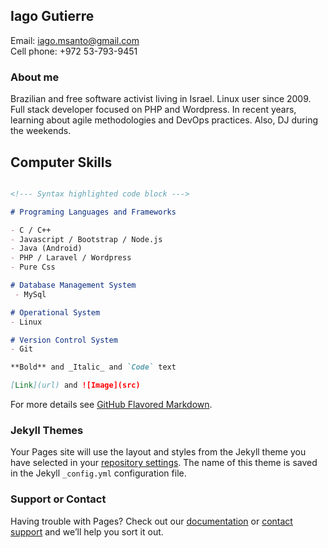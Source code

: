 ## Iago Gutierre

Email: iago.msanto@gmail.com     
Cell phone: +972 53-793-9451  

### About me
Brazilian and free software activist living in Israel. Linux user since 2009. Full stack developer focused on PHP and Wordpress. In recent years, learning about agile methodologies and DevOps practices. Also, DJ during the weekends.

<!---
You can use the [editor on GitHub](https://github.com/iagogutierre/iago.github.io/edit/gh-pages/index.md) to maintain and preview the content for your website in Markdown files.Whenever you commit to this repository, GitHub Pages will run [Jekyll](https://jekyllrb.com/) to rebuild the pages in your site, from the content in your Markdown files.

Markdown is a lightweight and easy-to-use syntax for styling your writing. It includes conventions for
--->


## Computer Skills


```markdown

<!--- Syntax highlighted code block --->

# Programing Languages and Frameworks

- C / C++
- Javascript / Bootstrap / Node.js
- Java (Android)
- PHP / Laravel / Wordpress
- Pure Css

# Database Management System 
 - MySql

# Operational System 
- Linux 

# Version Control System
- Git

**Bold** and _Italic_ and `Code` text

[Link](url) and ![Image](src)
```

For more details see [GitHub Flavored Markdown](https://guides.github.com/features/mastering-markdown/).

### Jekyll Themes

Your Pages site will use the layout and styles from the Jekyll theme you have selected in your [repository settings](https://github.com/iagogutierre/iago.github.io/settings/pages). The name of this theme is saved in the Jekyll `_config.yml` configuration file.

### Support or Contact

Having trouble with Pages? Check out our [documentation](https://docs.github.com/categories/github-pages-basics/) or [contact support](https://support.github.com/contact) and we’ll help you sort it out.

